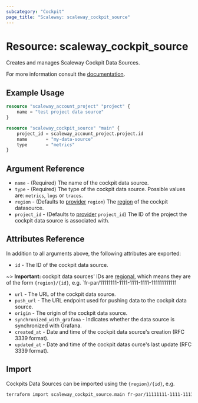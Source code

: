 ```yaml
---
subcategory: "Cockpit"
page_title: "Scaleway: scaleway_cockpit_source"
---
```


# Resource: scaleway_cockpit_source

Creates and manages Scaleway Cockpit Data Sources.

For more information consult the [documentation](https://www.scaleway.com/en/docs/observability/cockpit/concepts/#data-sources).

## Example Usage

```terraform
resource "scaleway_account_project" "project" {
    name = "test project data source"
}

resource "scaleway_cockpit_source" "main" {
    project_id = scaleway_account_project.project.id
    name       = "my-data-source"
    type       = "metrics"
}
```

## Argument Reference

- `name` - (Required) The name of the cockpit data source.
- `type` - (Required) The type of the cockpit data source. Possible values are: `metrics`, `logs` or `traces`.
- `region` - (Defaults to [provider](../index.md#region) `region`) The [region](../guides/regions_and_zones.md#regions) of the cockpit datasource.
- `project_id` - (Defaults to [provider](../index.md#project_id) `project_id`) The ID of the project the cockpit data source is associated with.

## Attributes Reference

In addition to all arguments above, the following attributes are exported:

- `id` - The ID of the cockpit data source.

~> **Important:** cockpit data sources' IDs are [regional](../guides/regions_and_zones.md#resource-ids), which means they are of the form `{region}/{id}`, e.g. `fr-par/11111111-1111-1111-1111-111111111111

- `url` - The URL of the cockpit data source.
- `push_url` - The URL endpoint used for pushing data to the cockpit data source.
- `origin` - The origin of the cockpit data source.
- `synchronized_with_grafana` - Indicates whether the data source is synchronized with Grafana.
- `created_at` - Date and time of the cockpit data source's creation (RFC 3339 format).
- `updated_at` - Date and time of the cockpit datas ource's last update (RFC 3339 format).

## Import

Cockpits Data Sources can be imported using the `{region}/{id}`, e.g.

```bash
terraform import scaleway_cockpit_source.main fr-par/11111111-1111-1111-1111-111111111111
```

